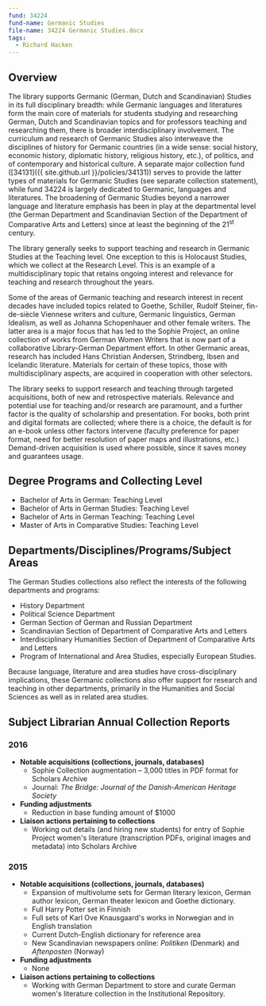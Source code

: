 ```yaml
---
fund: 34224
fund-name: Germanic Studies
file-name: 34224 Germanic Studies.docx
tags:
  - Richard Hacken
---
```


## Overview

The library supports Germanic (German, Dutch and Scandinavian) Studies in its full disciplinary breadth: while Germanic languages and literatures form the main core of materials for students studying and researching German, Dutch and Scandinavian topics and for professors teaching and researching them, there is broader interdisciplinary involvement. The curriculum and research of Germanic Studies also interweave the disciplines of history for Germanic countries (in a wide sense: social history, economic history, diplomatic history, religious history, etc.), of politics, and of contemporary and historical culture. A separate major collection fund ([34131]({{ site.github.url }}/policies/34131)) serves to provide the latter types of materials for Germanic Studies (see separate collection statement), while fund 34224 is largely dedicated to Germanic, languages and literatures. The broadening of Germanic Studies beyond a narrower language and literature emphasis has been in play at the departmental level (the German Department and Scandinavian Section of the Department of Comparative Arts and Letters) since at least the beginning of the 21<sup>st</sup> century.

The library generally seeks to support teaching and research in Germanic Studies at the Teaching level. One exception to this is Holocaust Studies, which we collect at the Research Level. This is an example of a multidisciplinary topic that retains ongoing interest and relevance for teaching and research throughout the years.

Some of the areas of Germanic teaching and research interest in recent decades have included topics related to Goethe, Schiller, Rudolf Steiner, fin-de-siècle Viennese writers and culture, Germanic linguistics, German Idealism, as well as Johanna Schopenhauer and other female writers. The latter area is a major focus that has led to the Sophie Project, an online collection of works from German Women Writers that is now part of a collaborative Library-German Department effort. In other Germanic areas, research has included Hans Christian Andersen, Strindberg, Ibsen and Icelandic literature. Materials for certain of these topics, those with multidisciplinary aspects, are acquired in cooperation with other selectors.

The library seeks to support research and teaching through targeted acquisitions, both of new and retrospective materials. Relevance and potential use for teaching and/or research are paramount, and a further factor is the quality of scholarship and presentation. For books, both print and digital formats are collected; where there is a choice, the default is for an e-book unless other factors intervene (faculty preference for paper format, need for better resolution of paper maps and illustrations, etc.)  Demand-driven acquisition is used where possible, since it saves money and guarantees usage.

## Degree Programs and Collecting Level

- Bachelor of Arts in German: Teaching Level
- Bachelor of Arts in German Studies: Teaching Level
- Bachelor of Arts in German Teaching: Teaching Level
- Master of Arts in Comparative Studies: Teaching Level

## Departments/<wbr/>Disciplines/<wbr/>Programs/<wbr/>Subject Areas

The German Studies collections also reflect the interests of the following departments and programs:

- History Department
- Political Science Department
- German Section of German and Russian Department
- Scandinavian Section of Department of Comparative Arts and Letters
- Interdisciplinary Humanities Section of Department of Comparative Arts and Letters
- Program of International and Area Studies, especially European Studies.

Because language, literature and area studies have cross-disciplinary implications, these Germanic collections also offer support for research and teaching in other departments, primarily in the Humanities and Social Sciences as well as in related area studies.

## Subject Librarian Annual Collection Reports

### 2016

- **Notable acquisitions (collections, journals, databases)**
  - Sophie Collection augmentation – 3,000 titles in PDF format for Scholars Archive
  - Journal: _The Bridge: Journal of the Danish-American Heritage Society_
- **Funding adjustments**
  - Reduction in base funding amount of $1000
- **Liaison actions pertaining to collections**
  - Working out details (and hiring new students) for entry of Sophie Project women's literature (transcription PDFs, original images and metadata) into Scholars Archive

### 2015
- **Notable acquisitions (collections, journals, databases)**
  - Expansion of multivolume sets for German literary lexicon, German author lexicon, German theater lexicon and Goethe dictionary.
  - Full Harry Potter set in Finnish
  - Full sets of Karl Ove Knausgaard's works in Norwegian and in English translation
  - Current Dutch-English dictionary for reference area
  - New Scandinavian newspapers online: _Politiken_ (Denmark) and _Aftenposten_ (Norway)
- **Funding adjustments**
  - None
- **Liaison actions pertaining to collections**
  - Working with German Department to store and curate German women's literature collection in the Institutional Repository.
